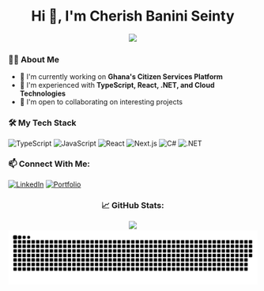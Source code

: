 <h1 align="center">Hi 👋, I'm Cherish Banini Seinty</h1>

<p align="center">
  <img src="https://readme-typing-svg.herokuapp.com/?lines=Full+Stack+Developer;Building+Great+Solutions&center=true&width=380&height=45">
</p>

### 👨‍💻 About Me
- 🔭 I'm currently working on **Ghana's Citizen Services Platform**
- 🌱 I'm experienced with **TypeScript, React, .NET, and Cloud Technologies**
- 👯 I'm open to collaborating on interesting projects

### 🛠️ My Tech Stack
![TypeScript](https://img.shields.io/badge/-TypeScript-3178C6?style=flat-square&logo=typescript&logoColor=white)
![JavaScript](https://img.shields.io/badge/-JavaScript-F7DF1E?style=flat-square&logo=javascript&logoColor=black)
![React](https://img.shields.io/badge/-React-61DAFB?style=flat-square&logo=react&logoColor=black)
![Next.js](https://img.shields.io/badge/-Next.js-000000?style=flat-square&logo=next.js&logoColor=white)
![C#](https://img.shields.io/badge/-C%23-239120?style=flat-square&logo=c-sharp&logoColor=white)
![.NET](https://img.shields.io/badge/-.NET-512BD4?style=flat-square&logo=.net&logoColor=white)

### 📫 Connect With Me:
[![LinkedIn](https://img.shields.io/badge/-LinkedIn-0077B5?style=for-the-badge&logo=linkedin&logoColor=white)]([https://linkedin.com/in/cherish-banini](https://www.linkedin.com/in/cherish-banini-seinty-1171561a2/))
[![Portfolio](https://img.shields.io/badge/-Portfolio-000000?style=for-the-badge&logo=safari&logoColor=white)](https://devseinty.netlify.app)

<!-- GitHub Stats -->
<h3 align="center">📈 GitHub Stats:</h3>
<div align="center">
  <img src="https://github-profile-summary-cards.vercel.app/api/cards/profile-details?username=NanaWhan&theme=radical" />
</div>

<!-- Snake Animation -->
<picture>
  <source media="(prefers-color-scheme: dark)" srcset="dist/github-contribution-grid-snake-dark.svg" />
  <source media="(prefers-color-scheme: light)" srcset="dist/github-contribution-grid-snake.svg" />
  <img alt="github-snake" src="dist/github-contribution-grid-snake.svg" />
</picture>
